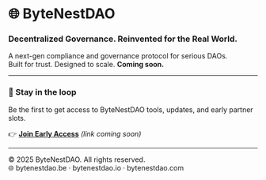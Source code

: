 # 🌐 ByteNestDAO

### Decentralized Governance. Reinvented for the Real World.

A next-gen compliance and governance protocol for serious DAOs.  
Built for trust. Designed to scale. **Coming soon.**

---

### 🔔 Stay in the loop

Be the first to get access to ByteNestDAO tools, updates, and early partner slots.

👉 **[Join Early Access](#)** _(link coming soon)_

---

©️ 2025 ByteNestDAO. All rights reserved.  
🌐 bytenestdao.be · bytenestdao.io · bytenestdao.com

